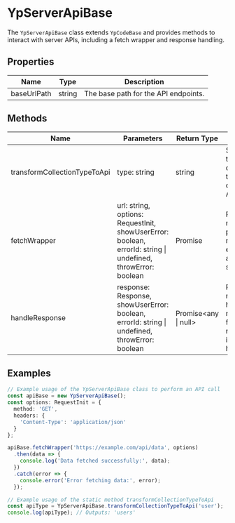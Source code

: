 # YpServerApiBase

The `YpServerApiBase` class extends `YpCodeBase` and provides methods to interact with server APIs, including a fetch wrapper and response handling.

## Properties

| Name         | Type   | Description                                   |
|--------------|--------|-----------------------------------------------|
| baseUrlPath  | string | The base path for the API endpoints.          |

## Methods

| Name                          | Parameters                                                                 | Return Type            | Description                                                                                   |
|-------------------------------|----------------------------------------------------------------------------|------------------------|-----------------------------------------------------------------------------------------------|
| transformCollectionTypeToApi  | type: string                                                               | string                 | Static method to transform a collection type to its corresponding API type.                   |
| fetchWrapper                  | url: string, options: RequestInit, showUserError: boolean, errorId: string \| undefined, throwError: boolean | Promise<any>           | Protected method to perform fetch requests with error handling and offline support.           |
| handleResponse                | response: Response, showUserError: boolean, errorId: string \| undefined, throwError: boolean          | Promise<any \| null>   | Protected method to handle the response from fetch requests, including error handling.        |

## Examples

```typescript
// Example usage of the YpServerApiBase class to perform an API call
const apiBase = new YpServerApiBase();
const options: RequestInit = {
  method: 'GET',
  headers: {
    'Content-Type': 'application/json'
  }
};

apiBase.fetchWrapper('https://example.com/api/data', options)
  .then(data => {
    console.log('Data fetched successfully:', data);
  })
  .catch(error => {
    console.error('Error fetching data:', error);
  });
```

```typescript
// Example usage of the static method transformCollectionTypeToApi
const apiType = YpServerApiBase.transformCollectionTypeToApi('user');
console.log(apiType); // Outputs: 'users'
```
